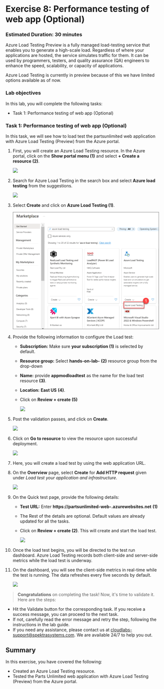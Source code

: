 # Exercise 8: Performance testing of web app (Optional)

### Estimated Duration: 30 minutes

Azure Load Testing Preview is a fully managed load-testing service that enables you to generate a high-scale load. Regardless of where your applications are hosted, the service simulates traffic for them. It can be used by programmers, testers, and quality assurance (QA) engineers to enhance the speed, scalability, or capacity of applications.

Azure Load Testing is currently in preview because of this we have limited options available as of now.

### Lab objectives
In this lab, you will complete the following tasks:
   - Task 1: Performance testing of web app (Optional)

### Task 1: Performance testing of web app (Optional)

In this task, we will see how to load test the partsunlimited web application with Azure Load Testing (Preview) from the Azure portal.

1. First, you will create an Azure Load Testing resource. In the Azure portal, click on the **Show portal menu (1)** and select **+ Create a resource (2)**.

   ![](media/pe-25.png)

2. Search for Azure Load Testing in the search box and select **Azure load testing** from the suggestions.
 
   ![](media/appmod-ex8-s2.png)

3. Select **Create** and click on **Azure Load Testing (1)**.

   ![](media/8.1.3.png)

4. Provide the following information to configure the Load test:

   - **Subscription:** Make sure **your subscription (1)** is selected by default.
   
   - **Resource group:** Select **hands-on-lab-<inject key="DeploymentID" enableCopy="false"/>** **(2)** resource group from the drop-down
   
   - **Name:** provide **appmodloadtest<inject key="DeploymentID" enableCopy="false"/>** as the name for the load test resource **(3)**.
   
   - **Location:** **East US** **(4)**.
   
   - Click on **Review + create (5)**
 
      ![](media/01-04-2024(20).png)
    
5. Post the validation passes, and click on **Create**.

    ![](media/01-04-2024(21).png)

6. Click on **Go to resource** to view the resource upon successful deployment.

    ![](media/loadtest(3).png)

7. Here, you will create a load test by using the web application URL.

8. On the **Overview** page, select **Create** for **Add HTTP request** given under _Load test your application and infrastructure_.

   ![](media/image13.png)

9. On the Quick test page, provide the following details:

   - **Test URL:** Enter **https://partsunlimited-web-<inject key="DeploymentID" enableCopy="false"/>.azurewebsites.net** **(1)**
   
   -  The Rest of the details are optional. Default values are already updated for all the tasks.
   
   -  Click on **Review + create (2)**. This will create and start the load test.

      ![](media/image12.png)

10. Once the load test begins, you will be directed to the test run dashboard. Azure Load Testing records both client-side and server-side metrics while the load test is underway. 

11. On the dashboard, you will see the client-side metrics in real-time while the test is running. The data refreshes every five seconds by default.

     ![](media/loadtest6.png)

  > **Congratulations** on completing the task! Now, it's time to validate it. Here are the steps:
	
  - Hit the Validate button for the corresponding task. If you receive a success message, you can proceed to the next task. 
  - If not, carefully read the error message and retry the step, following the instructions in the lab guide.
  - If you need any assistance, please contact us at cloudlabs-support@spektrasystems.com. We are available 24/7 to help you out.

<validation step="360e7060-9438-4318-b306-0b390bf00adc" />
    
## Summary
 
In this exercise, you have covered the following:
  
   - Created an Azure Load Testing resource. 
   - Tested the Parts Unlimited web application with Azure Load Testing (Preview) from the Azure portal. 
